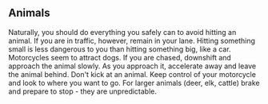 ## Animals
Naturally, you should do everything you safely can to avoid hitting an animal. If you are in traffic, however, remain in your lane. Hitting something small is less dangerous to you than hitting something big, like a car. Motorcycles seem to attract dogs. If you are chased, downshift and approach the animal slowly. As you approach it, accelerate away and leave the animal behind. Don't kick at an animal. Keep control of your motorcycle and look to where you want to go. For larger animals (deer, elk, cattle) brake and prepare to stop - they are unpredictable.